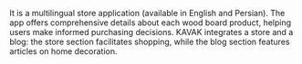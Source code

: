 It is a multilingual store application (available in English and Persian). The app offers comprehensive details about each wood board product, helping users make informed purchasing decisions. KAVAK integrates a store and a blog: the store section facilitates shopping, while the blog section features articles on home decoration.
